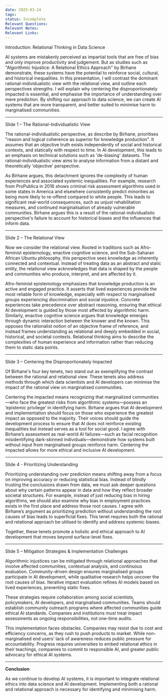 ```yaml
---
date: 2025-03-24
tags: 
status: Incomplete
Relevant Questions: 
Relevant Notes: 
Relevant Links:
---
```

Introduction: Relational Thinking in Data Science

AI systems are mistakenly perceived as impartial tools that are free of bias and only improve productivity and judgement. But as studies such as "Algorithmic Injustice: A Relational Ethics Approach" by Birhane demonstrate, these systems have the potential to reinforce social, cultural, and historical inequalities.
In this presentation, I will contrast the dominant rational-individualistic view with the relational view, and outline each perspectives strengths. I will explain why centering the disproportionately impacted is essential, and emphasise the importance of understanding over mere prediction. By shifting our approach to data science, we can create AI systems that are more transparent, and better suited to minimise harm to marginalised communities.

---

Slide 1 – The Rational-Individualistic View

The rational-individualistic perspective, as describe by Birhane, prioritises "reason and logical coherence as superior for knowledge production". It assumes that an objective truth exists independently of social and historical contexts, and statically with respect to time. In AI development, this leads to an emphasis on technical solutions such as 'de-biasing' datasets. The rational-individualistic view aims to analyse information from a distant and theoretically 'objective' perspective.

As Birhane argues, this detachment ignores the complexity of human experiences and associated systemic inequalities.  For example, research from ProPublica in 2016 shows criminal risk assessment algorithms used in some states in America and elsewhere consistently predict minorities as being more likely to re-offend compared to white people. This leads to significant real-world consequences, such as unjust rehabilitation measures, and continued marginalisation of already vulnerable communities. Birhane argues this is a result of the rational-individualistic perspective's failure to account for historical biases and the influences that inform data.

---

Slide 2 – The Relational View

Now we consider the relational view. Rooted in traditions such as Afro-feminist epistemology, enactive cognitive science, and the Sub-Saharan African Ubuntu philosophy, this perspective sees knowledge as inherently connected and contextual. Instead of treating data as an abstract and static entity, the relational view acknowledges that data is shaped by the people and communities who produce, interpret, and are affected by it.

Afro-feminist epistemology emphasizes that knowledge production is an active and engaged practice. It asserts that lived experiences provide the most reliable form of knowledge, especially with respect to marginalised groups experiencing discrimination and social injustice. Concrete experiences take precedence over abstract reasoning, ensuring that ethical AI development is guided by those most affected by algorithmic harm. Similarly, enactive cognitive science argues that knowledge emerges through dynamic interaction between the knower and the known. This opposes the rationalist notion of an objective frame of reference, and instead frames understanding as relational and deeply embedded in social, historical, and societal contexts. Relational thinking aims to describe the complexities of human experience and information rather than reducing them to static data points.

---

Slide 3 – Centering the Disproportionately Impacted

Of Birhane's four key tenets, two stand out as exemplifying the contrast between the rational and relational view. These tenets also address methods through which data scientists and AI developers can minimise the impact of the rational view on marginalised communities.

Centering the impacted means recognizing that marginalized communities—who face the greatest risks from algorithmic systems—possess an ‘epistemic privilege’ in identifying harm. Birhane argues that AI development and implementation should focus on those who experience the greatest impact as opposed to the majority. Their voices should guide the development process to ensure that AI does not reinforce existing inequalities but instead serves as a tool for social good. I agree with Birhane’s assessment as real-world AI failures—such as facial recognition misidentifying dark-skinned individuals—demonstrate how systems built without input from marginalised groups reinforce harm. Centering the impacted allows for more ethical and inclusive AI development.

---

Slide 4 - Prioritizing Understanding

Prioritizing understanding over prediction means shifting away from a focus on improving accuracy or reducing statistical bias. Instead of blindly trusting the conclusions drawn from data, we must ask deeper questions about why certain patterns appear in data and how they reflect broader societal structures. For example, instead of just reducing bias in hiring algorithms, we should also examine why bias in employment practices exists in the first place and address those root causes. I agree with Birhane’s argument as prioritizing prediction without understanding the root causes of bias leads to superficial fixes. This tenet requires both the rational and relational approach be utilised to identify and address systemic biases.

Together, these tenets promote a holistic and ethical approach to AI development that moves beyond surface-level fixes.

---

Slide 5 – Mitigation Strategies & Implementation Challenges

Algorithmic injustices can be mitigated through relational approaches that involve affected communities, contextual analysis, and continuous evaluation. Community-driven design ensures marginalised groups participate in AI development, while qualitative research helps uncover the root causes of bias. Iterative impact evaluation refines AI models based on lived experiences, preventing static fixes.

These strategies require collaboration among social scientists, policymakers, AI developers, and marginalised communities. Teams should establish community outreach programs where affected communities guide ethical AI standards. Companies and institutions must treat impact assessments as ongoing responsibilities, not one-time audits.

This implementation faces obstacles. Companies may resist due to cost and efficiency concerns, as they rush to push products to market. While non-marginalised end users’ lack of awareness reduces public pressure for accountability. Progress requires universities to embed relational ethics in their teachings, companies to commit to responsible AI, and greater public advocacy for ethical AI systems.

---

**Conclusion**

As we continue to develop AI systems, it is important to integrate relational ethics into data science and AI development. Implementing both a rational and relational approach is necessary for identifying and minimising harm.